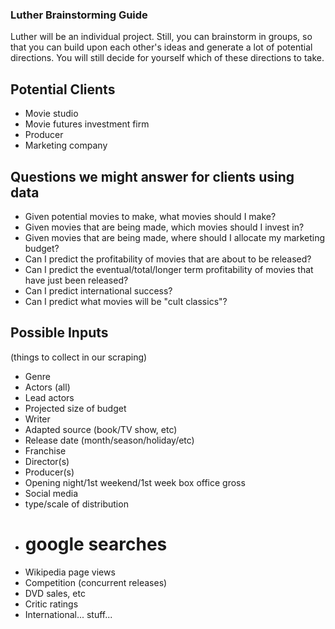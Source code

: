 ### Luther Brainstorming Guide

Luther will be an individual project. Still, you can brainstorm in
groups, so that you can build upon each other's ideas and generate a
lot of potential directions. You will still decide for yourself which
of these directions to take.


## Potential Clients

 * Movie studio
 * Movie futures investment firm
 * Producer
 * Marketing company


## Questions we might answer for clients using data

 * Given potential movies to make, what movies should I make?
 * Given movies that are being made, which movies should I invest in?
 * Given movies that are being made, where should I allocate my
 marketing budget?
 * Can I predict the profitability of movies that are about to be
 released?
 * Can I predict the eventual/total/longer term profitability of movies
 that have just been released?
 * Can I predict international success?
 * Can I predict what movies will be "cult classics"?


## Possible Inputs

(things to collect in our scraping)

 * Genre
 * Actors (all)
 * Lead actors
 * Projected size of budget
 * Writer
 * Adapted source (book/TV show, etc)
 * Release date (month/season/holiday/etc)
 * Franchise
 * Director(s)
 * Producer(s)
 * Opening night/1st weekend/1st week box office gross
 * Social media
 * type/scale of distribution
 * # google searches
 * Wikipedia page views
 * Competition (concurrent releases)
 * DVD sales, etc
 * Critic ratings
 * International... stuff...
